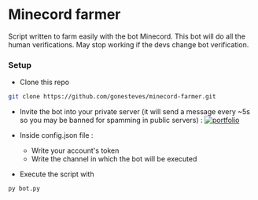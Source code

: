 # Minecord farmer

Script written to farm easily with the bot Minecord.
This bot will do all the human verifications.
May stop working if the devs change bot verification.

### Setup
* Clone this repo
```bash
git clone https://github.com/gonesteves/minecord-farmer.git
```
* Invite the bot into your private server (it will send a message every ~5s so you may be banned for spamming in public servers) : [![portfolio](https://img.shields.io/badge/-Invite%20bot-blue)](https://discordapp.com/api/oauth2/authorize?client_id=625363818968776705&permissions=321536&scope=bot)

* Inside config.json file :
  * Write your account's token
  * Write the channel in which the bot will be executed

* Execute the script with 
```bash
py bot.py
```